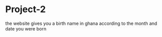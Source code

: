 # Project-2
the website gives you a birth name in ghana according to the month and date you were born
